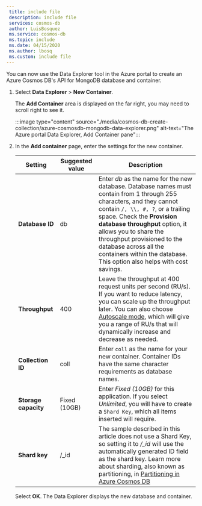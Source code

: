 ```yaml
---
 title: include file
 description: include file
 services: cosmos-db
 author: LuisBosquez
 ms.service: cosmos-db
 ms.topic: include
 ms.date: 04/15/2020
 ms.author: lbosq
 ms.custom: include file
---
```


You can now use the Data Explorer tool in the Azure portal to create an Azure Cosmos DB's API for MongoDB database and container. 

1. Select **Data Explorer** > **New Container**. 
    
    The **Add Container** area is displayed on the far right, you may need to scroll right to see it.

    :::image type="content" source="./media/cosmos-db-create-collection/azure-cosmosdb-mongodb-data-explorer.png" alt-text="The Azure portal Data Explorer, Add Container pane":::

2. In the **Add container** page, enter the settings for the new container.

    |Setting|Suggested value|Description
    |---|---|---|
    |**Database ID**|db|Enter *db* as the name for the new database. Database names must contain from 1 through 255 characters, and they cannot contain `/, \\, #, ?`, or a trailing space. Check the **Provision database throughput** option, it allows you to share the throughput provisioned to the database across all the containers within the database. This option also helps with cost savings. |
    |**Throughput**|400|Leave the throughput at 400 request units per second (RU/s). If you want to reduce latency, you can scale up the throughput later. You can also choose [Autoscale mode](../articles/cosmos-db/provision-throughput-autoscale.md), which will give you a range of RU/s that will dynamically increase and decrease as needed.| 
    |**Collection ID**|coll|Enter `coll` as the name for your new container. Container IDs have the same character requirements as database names.|
    |**Storage capacity**|Fixed (10GB)|Enter *Fixed (10GB)* for this application. If you select *Unlimited*, you will have to create a `Shard Key`, which all items inserted will require.|
    |**Shard key**| /_id| The sample described in this article does not use a Shard Key, so setting it to  */_id* will use the automatically generated ID field as the shard key. Learn more about sharding, also known as partitioning, in [Partitioning in Azure Cosmos DB](../articles/cosmos-db/partitioning-overview.md)|
        
    Select **OK**. The Data Explorer displays the new database and container.